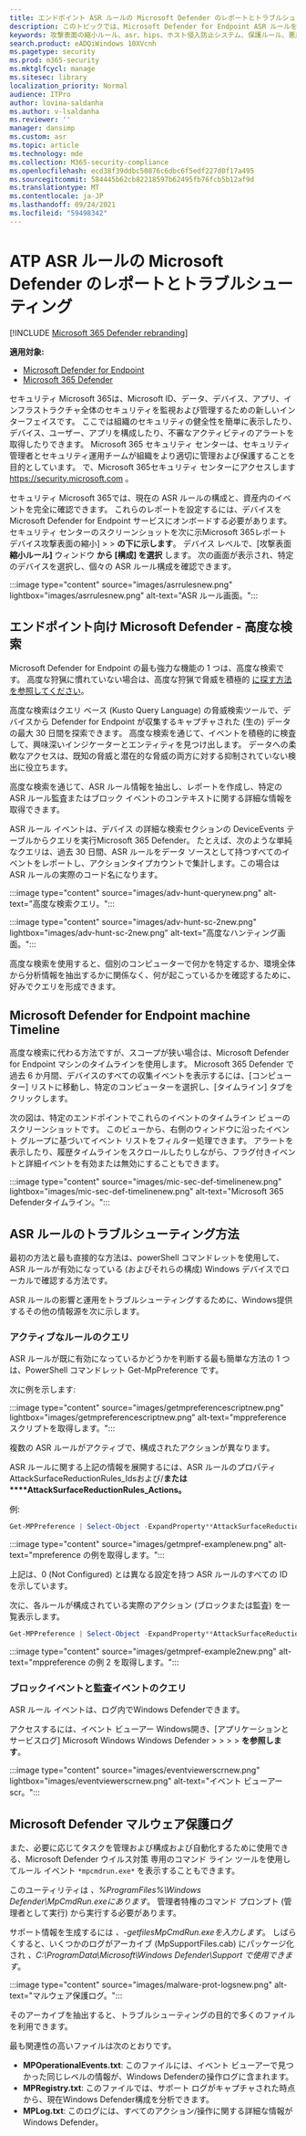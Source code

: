 ```yaml
---
title: エンドポイント ASR ルールの Microsoft Defender のレポートとトラブルシューティング
description: このトピックでは、Microsoft Defender for Endpoint ASR ルールを報告およびトラブルシューティングする方法について説明します。
keywords: 攻撃表面の縮小ルール、asr、hips、ホスト侵入防止システム、保護ルール、悪用防止、脆弱性対策、悪用、感染防止、エンドポイント用 microsoft Defender
search.product: eADQiWindows 10XVcnh
ms.pagetype: security
ms.prod: m365-security
ms.mktglfcycl: manage
ms.sitesec: library
localization_priority: Normal
audience: ITPro
author: lovina-saldanha
ms.author: v-lsaldanha
ms.reviewer: ''
manager: dansimp
ms.custom: asr
ms.topic: article
ms.technology: mde
ms.collection: M365-security-compliance
ms.openlocfilehash: ecd38f39ddbc50876c6dbc6f5edf227d0f17a495
ms.sourcegitcommit: 584445b62cb82218597b62495fb76fcb5b12af9d
ms.translationtype: MT
ms.contentlocale: ja-JP
ms.lasthandoff: 09/24/2021
ms.locfileid: "59498342"
---
```

# <a name="report-and-troubleshoot-microsoft-defender-for-atp-asr-rules"></a>ATP ASR ルールの Microsoft Defender のレポートとトラブルシューティング

[!INCLUDE [Microsoft 365 Defender rebranding](../../includes/microsoft-defender.md)]

**適用対象:**

- [Microsoft Defender for Endpoint](https://go.microsoft.com/fwlink/?linkid=2154037)
- [Microsoft 365 Defender](https://go.microsoft.com/fwlink/?linkid=2118804)

セキュリティ Microsoft 365は、Microsoft ID、データ、デバイス、アプリ、インフラストラクチャ全体のセキュリティを監視および管理するための新しいインターフェイスです。 ここでは組織のセキュリティの健全性を簡単に表示したり、デバイス、ユーザー、アプリを構成したり、不審なアクティビティのアラートを取得したりできます。 Microsoft 365 セキュリティ センターは、セキュリティ管理者とセキュリティ運用チームが組織をより適切に管理および保護することを目的としています。 で、Microsoft 365セキュリティ センターにアクセスします <https://security.microsoft.com> 。

セキュリティ Microsoft 365では、現在の ASR ルールの構成と、資産内のイベントを完全に確認できます。 これらのレポートを設定するには、デバイスを Microsoft Defender for Endpoint サービスにオンボードする必要があります。
セキュリティ センターのスクリーンショットを次に示Microsoft 365レポート デバイス攻撃表面の縮小] \>  \> **の下に示します**。 デバイス レベルで、[攻撃表面 **縮小ルール]** ウィンドウ **から [構成] を選択** します。 次の画面が表示され、特定のデバイスを選択し、個々の ASR ルール構成を確認できます。

:::image type="content" source="images/asrrulesnew.png" lightbox="images/asrrulesnew.png" alt-text="ASR ルール画面。":::

## <a name="microsoft-defender-for-endpoint---advanced-hunting"></a>エンドポイント向け Microsoft Defender - 高度な検索

Microsoft Defender for Endpoint の最も強力な機能の 1 つは、高度な検索です。 高度な狩猟に慣れていない場合は、高度な狩猟で脅威を積極的 [に探す方法を参照してください](advanced-hunting-overview.md)。

高度な検索はクエリ ベース (Kusto Query Language) の脅威検索ツールで、デバイスから Defender for Endpoint が収集するキャプチャされた (生の) データの最大 30 日間を探索できます。 高度な検索を通じて、イベントを積極的に検査して、興味深いインジケーターとエンティティを見つけ出します。 データへの柔軟なアクセスは、既知の脅威と潜在的な脅威の両方に対する抑制されていない検出に役立ちます。

高度な検索を通じて、ASR ルール情報を抽出し、レポートを作成し、特定の ASR ルール監査またはブロック イベントのコンテキストに関する詳細な情報を取得できます。

ASR ルール イベントは、デバイス の詳細な検索セクションの DeviceEvents テーブルからクエリを実行Microsoft 365 Defender。 たとえば、次のような単純なクエリは、過去 30 日間、ASR ルールをデータ ソースとして持つすべてのイベントをレポートし、アクションタイプカウントで集計します。この場合は ASR ルールの実際のコード名になります。

:::image type="content" source="images/adv-hunt-querynew.png" alt-text="高度な検索クエリ。":::

:::image type="content" source="images/adv-hunt-sc-2new.png" lightbox="images/adv-hunt-sc-2new.png" alt-text="高度なハンティング画面。":::

高度な検索を使用すると、個別のコンピューターで何かを特定するか、環境全体から分析情報を抽出するかに関係なく、何が起こっているかを確認するために、好みでクエリを形成できます。

## <a name="microsoft-defender-for-endpoint-machine-timeline"></a>Microsoft Defender for Endpoint machine Timeline

高度な検索に代わる方法ですが、スコープが狭い場合は、Microsoft Defender for Endpoint マシンのタイムラインを使用します。 Microsoft 365 Defender で過去 6 か月間、デバイスのすべての収集イベントを表示するには、[コンピューター] リストに移動し、特定のコンピューターを選択し、[タイムライン] タブをクリックします。

次の図は、特定のエンドポイントでこれらのイベントのタイムライン ビューのスクリーンショットです。 このビューから、右側のウィンドウに沿ったイベント グループに基づいてイベント リストをフィルター処理できます。 アラートを表示したり、履歴タイムラインをスクロールしたりしながら、フラグ付きイベントと詳細イベントを有効または無効にすることもできます。

:::image type="content" source="images/mic-sec-def-timelinenew.png" lightbox="images/mic-sec-def-timelinenew.png" alt-text="Microsoft 365 Defenderタイムライン。":::

## <a name="how-to-troubleshoot-asr-rules"></a>ASR ルールのトラブルシューティング方法

最初の方法と最も直接的な方法は、powerShell コマンドレットを使用して、ASR ルールが有効になっている (およびそれらの構成) Windows デバイスでローカルで確認する方法です。

ASR ルールの影響と運用をトラブルシューティングするために、Windows提供するその他の情報源を次に示します。

### <a name="querying-which-rules-are-active"></a>アクティブなルールのクエリ

ASR ルールが既に有効になっているかどうかを判断する最も簡単な方法の 1 つは、PowerShell コマンドレット Get-MpPreference です。

次に例を示します:

:::image type="content" source="images/getmpreferencescriptnew.png" lightbox="images/getmpreferencescriptnew.png" alt-text="mppreference スクリプトを取得します。":::

複数の ASR ルールがアクティブで、構成されたアクションが異なります。

ASR ルールに関する上記の情報を展開するには、ASR ルールのプロパティAttackSurfaceReductionRules_Idsおよび/**または****AttackSurfaceReductionRules_Actions。**

例:

```powershell
Get-MPPreference | Select-Object -ExpandProperty**AttackSurfaceReductionRules_Ids
```

:::image type="content" source="images/getmpref-examplenew.png" alt-text="mpreference の例を取得します。":::

上記は、0 (Not Configured) とは異なる設定を持つ ASR ルールのすべての ID を示しています。

次に、各ルールが構成されている実際のアクション (ブロックまたは監査) を一覧表示します。

```powershell
Get-MPPreference | Select-Object -ExpandProperty**AttackSurfaceReductionRules_Actions
```

:::image type="content" source="images/getmpref-example2new.png" alt-text="mppreference の例 2 を取得します。":::

### <a name="querying-blocking-and-auditing-events"></a>ブロックイベントと監査イベントのクエリ

ASR ルール イベントは、ログ内でWindows Defenderできます。

アクセスするには、イベント ビューアー Windows開き、[アプリケーションとサービスログ] Microsoft Windows Windows Defender \>  \>  \>  \> **を参照します**。

:::image type="content" source="images/eventviewerscrnew.png" lightbox="images/eventviewerscrnew.png" alt-text="イベント ビューアー scr。":::

## <a name="microsoft-defender-malware-protection-logs"></a>Microsoft Defender マルウェア保護ログ

また、必要に応じてタスクを管理および構成および自動化するために使用できる、Microsoft Defender ウイルス対策 専用のコマンド ライン ツールを使用してルール イベント `*mpcmdrun.exe*` を表示することもできます。

このユーティリティは *、%ProgramFiles%\Windows Defender\MpCmdRun.exeにあります*。 管理者特権のコマンド プロンプト (管理者として実行) から実行する必要があります。

サポート情報を生成するには *、-getfilesMpCmdRun.exeを入力します*。 しばらくすると、いくつかのログがアーカイブ (MpSupportFiles.cab) にパッケージ化され *、C:\ProgramData\Microsoft\Windows Defender\Support で使用できます*。

:::image type="content" source="images/malware-prot-logsnew.png" alt-text="マルウェア保護ログ。":::

そのアーカイブを抽出すると、トラブルシューティングの目的で多くのファイルを利用できます。

最も関連性の高いファイルは次のとおりです。

- **MPOperationalEvents.txt**: このファイルには、イベント ビューアーで見つかった同じレベルの情報が、Windows Defenderの操作ログに含まれます。
- **MPRegistry.txt**: このファイルでは、サポート ログがキャプチャされた時点から、現在Windows Defender構成を分析できます。
- **MPLog.txt**: このログには、すべてのアクション/操作に関する詳細な情報がWindows Defender。
